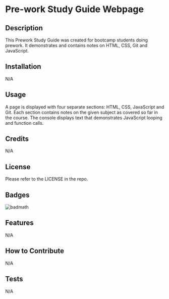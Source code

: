   # Pre-work Study Guide Webpage

## Description

This Prework Study Guide was created for bootcamp students doing prework. It demonstrates and contains notes on HTML, CSS, Git and JavaScript.

## Installation

N/A

## Usage

A page is displayed with four separate sections: HTML, CSS, JavaScript and Git. Each section contains notes on the given subject as covered so far in the course. The console displays text that demonstrates JavaScript looping and function calls.

## Credits

N/A

## License

Please refer to the LICENSE in the repo.

## Badges

![badmath](https://img.shields.io/github/languages/top/nielsenjared/badmath)

## Features

N/A

## How to Contribute

N/A

## Tests

N/A